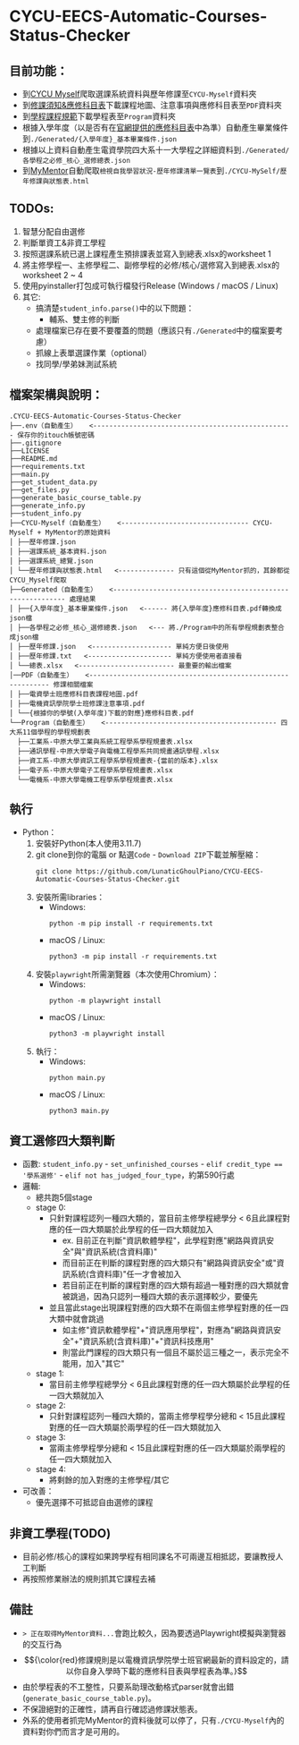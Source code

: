 # CYCU-EECS-Automatic-Courses-Status-Checker

## 目前功能：
- 到[CYCU Myself](https://myself.cycu.edu.tw/)爬取選課系統資料與歷年修課至```CYCU-Myself```資料夾
- 到[修課須知&應修科目表](https://bseecs.cycu.edu.tw/%e5%ad%b8%e7%94%9f%e5%ad%b8%e7%bf%92/%e6%87%89%e4%bf%ae%e7%a7%91%e7%9b%ae%e8%a1%a8%e5%8f%8a%e4%bf%ae%e8%aa%b2%e9%a0%88%e7%9f%a5/)下載課程地圖、注意事項與應修科目表至```PDF```資料夾
- 到[學程課程規範](https://bseecs.cycu.edu.tw/%e5%ad%b8%e7%94%9f%e5%ad%b8%e7%bf%92/%e5%ad%b8%e7%a8%8b%e8%aa%b2%e7%a8%8b%e8%a6%8f%e5%8a%83/)下載學程表至```Program```資料夾
- 根據入學年度（以是否有在[官網提供的應修科目表](https://bseecs.cycu.edu.tw/%e5%ad%b8%e7%94%9f%e5%ad%b8%e7%bf%92/%e6%87%89%e4%bf%ae%e7%a7%91%e7%9b%ae%e8%a1%a8%e5%8f%8a%e4%bf%ae%e8%aa%b2%e9%a0%88%e7%9f%a5/)中為準）自動產生畢業條件到```./Generated/{入學年度}_基本畢業條件.json```
- 根據以上資料自動產生電資學院四大系十一大學程之詳細資料到```./Generated/各學程之必修_核心_選修總表.json```
- 到[MyMentor](https://cmap.cycu.edu.tw:8443/MyMentor/index.do)自動爬取```檢視自我學習狀況-歷年修課清單一覽表```到```./CYCU-MySelf/歷年修課與狀態表.html```

## TODOs:
1. 智慧分配自由選修
2. 判斷單資工&非資工學程
3. 按照選課系統已選上課程產生預排課表並寫入到總表.xlsx的worksheet 1
4. 將主修學程一、主修學程二、副修學程的必修/核心/選修寫入到總表.xlsx的worksheet 2 ~ 4
5. 使用pyinstaller打包成可執行檔發行Release (Windows / macOS / Linux)
6. 其它:
    - 搞清楚```student_info.parse()```中的以下問題：
        - 輔系、雙主修的判斷
    - 處理檔案已存在要不要覆蓋的問題（應該只有```./Generated```中的檔案要考慮）
    - 抓線上表單選課作業（optional）
    - 找同學/學弟妹測試系統

## 檔案架構與說明：
```
.CYCU-EECS-Automatic-Courses-Status-Checker
├──.env（自動產生）   <-------------------------------------------------- 保存你的itouch帳號密碼
├──.gitignore
├──LICENSE
├──README.md
├──requirements.txt
├──main.py
├──get_student_data.py
├──get_files.py
├──generate_basic_course_table.py
├──generate_info.py
├──student_info.py
├──CYCU-Myself（自動產生）   <-------------------------------- CYCU-Myself + MyMentor的原始資料
│ ├──歷年修課.json
│ ├──選課系統_基本資料.json
│ ├──選課系統_總覽.json
│ └──歷年修課與狀態表.html   <-------------- 只有這個從MyMentor抓的，其餘都從CYCU_Myself爬取
├──Generated（自動產生）   <---------------------------------------------------------- 處理結果
│ ├──{入學年度}_基本畢業條件.json   <------ 將{入學年度}應修科目表.pdf轉換成json檔
│ ├──各學程之必修_核心_選修總表.json   <--- 將./Program中的所有學程規劃表整合成json檔
│ ├──歷年修課.json   <-------------------- 單純方便日後使用
│ ├──歷年修課.txt   <--------------------- 單純方便使用者直接看
│ └──總表.xlsx   <------------------------ 最重要的輸出檔案
│──PDF（自動產生）   <------------------------------------------------------------ 修課相關檔案
│ ├──電資學士班應修科目表課程地圖.pdf
│ ├──電機資訊學院學士班修課注意事項.pdf
│ └──{根據你的學號(入學年度)下載的對應}應修科目表.pdf
└──Program（自動產生）   <------------------------------------------- 四大系11個學程的學程規劃表
  ├──工業系-中原大學工業與系統工程學系學程規畫表.xlsx
  ├──通訊學程-中原大學電子與電機工程學系共同規畫通訊學程.xlsx
  ├──資工系-中原大學資訊工程學系學程規畫表-{當前的版本}.xlsx
  ├──電子系-中原大學電子工程學系學程規畫表.xlsx
  └──電機系-中原大學電機工程學系學程規畫表.xlsx
```

## 執行
- Python：
    1. 安裝好Python(本人使用3.11.7)
    2. git clone到你的電腦 or 點選```Code``` - ```Download ZIP```下載並解壓縮：
        ```
        git clone https://github.com/LunaticGhoulPiano/CYCU-EECS-Automatic-Courses-Status-Checker.git
        ```
    3. 安裝所需libraries：
        - Windows:
            ```
            python -m pip install -r requirements.txt
            ```
        - macOS / Linux:
            ```
            python3 -m pip install -r requirements.txt
            ```
    4. 安裝```playwright```所需瀏覽器（本次使用Chromium）：
        - Windows:
            ```
            python -m playwright install
            ```
        - macOS / Linux:
            ```
            python3 -m playwright install
            ```
    5. 執行：
        - Windows:
            ```
            python main.py
            ```
        - macOS / Linux:
            ```
            python3 main.py
            ```

## 資工選修四大類判斷
- 函數: ```student_info.py``` - ```set_unfinished_courses``` - ```elif credit_type == '學系選修'``` - ```elif not has_judged_four_type```，約第590行處
- 邏輯:
    - 總共跑5個stage
    - stage 0:
        - 只針對課程認列一種四大類的，當目前主修學程總學分 < 6且此課程對應的任一四大類屬於此學程的任一四大類就加入
            - ex. 目前正在判斷"資訊軟體學程"，此學程對應"網路與資訊安全"與"資訊系統(含資料庫)"
            - 而目前正在判斷的課程對應的四大類只有"網路與資訊安全"或"資訊系統(含資料庫)"任一才會被加入
            - 若目前正在判斷的課程對應的四大類有超過一種對應的四大類就會被跳過，因為只認列一種四大類的表示選擇較少，要優先
        - 並且當此stage出現課程對應的四大類不在兩個主修學程對應的任一四大類中就會跳過
            - 如主修"資訊軟體學程"+"資訊應用學程"，對應為"網路與資訊安全"+"資訊系統(含資料庫)"+"資訊科技應用"
            - 則當此門課程的四大類只有一個且不屬於這三種之一，表示完全不能用，加入"其它"
    - stage 1:
        - 當目前主修學程總學分 < 6且此課程對應的任一四大類屬於此學程的任一四大類就加入
    - stage 2:
        - 只針對課程認列一種四大類的，當兩主修學程學分總和 < 15且此課程對應的任一四大類屬於兩學程的任一四大類就加入
    - stage 3:
        - 當兩主修學程學分總和 < 15且此課程對應的任一四大類屬於兩學程的任一四大類就加入
    - stage 4:
        - 將剩餘的加入對應的主修學程/其它
- 可改善：
    - 優先選擇不可抵認自由選修的課程

## 非資工學程(TODO)
- 目前必修/核心的課程如果跨學程有相同課名不可兩邊互相抵認，要讓教授人工判斷
- 再按照修業辦法的規則抓其它課程去補

## 備註
- ```> 正在取得MyMentor資料...```會跑比較久，因為要透過Playwright模擬與瀏覽器的交互行為
- $${\color{red}修課規則是以電機資訊學院學士班官網最新的資料設定的，請以你自身入學時下載的應修科目表與學程表為準。}$$
- 由於學程表的不工整性，只要系助理改動格式parser就會出錯(```generate_basic_course_table.py```)。
- 不保證絕對的正確性，請再自行確認過修課狀態表。
- 外系的使用者抓完MyMentor的資料後就可以停了，只有```./CYCU-Myself```內的資料對你們而言才是可用的。